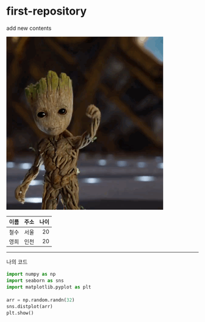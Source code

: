 # first-repository
add new contents

<img src=./img/groot.gif>

| 이름 | 주소 | 나이 |
|---|:---:|---:|
| 철수 | 서울 | 20 |
| 영희 | 인천 | 20 |

<hr>나의 코드</hr>

~~~python
import numpy as np
import seaborn as sns
import matplotlib.pyplot as plt

arr = np.random.randn(32)
sns.distplot(arr)
plt.show()
~~~
